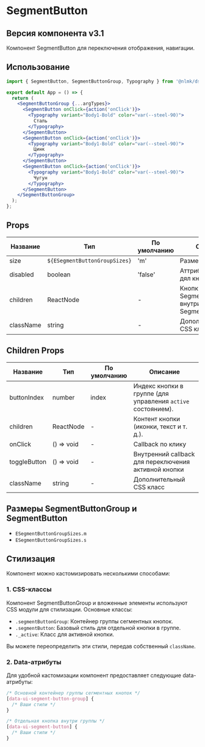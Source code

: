 # SegmentButton

## Версия компонента v3.1

Компонент SegmentButton для переключения отображения, навигации.

## Использование

```jsx
import { SegmentButton, SegmentButtonGroup, Typography } from '@nlmk/ds-2.0';

export default App = () => {
  return (
    <SegmentButtonGroup {...argTypes}>
      <SegmentButton onClick={action('onClick')}>
        <Typography variant="Body1-Bold" color="var(--steel-90)">
          Сталь
        </Typography>
      </SegmentButton>
      <SegmentButton onClick={action('onClick')}>
        <Typography variant="Body1-Bold" color="var(--steel-90)">
          Цинк
        </Typography>
      </SegmentButton>
      <SegmentButton onClick={action('onClick')}>
        <Typography variant="Body1-Bold" color="var(--steel-90)">
          Чугун
        </Typography>
      </SegmentButton>
    </SegmentButtonGroup>
  );
};
```

## Props

| Название  | Тип                           | По умолчанию | Описание                                       |
| --------- | ----------------------------- | ------------ | ---------------------------------------------- |
| size      | `${ESegmentButtonGroupSizes}` | 'm'          | Размер кнопок                                  |
| disabled  | boolean                       | 'false'      | Аттрибут disabled дял кнопок                   |
| children  | ReactNode                     | -            | Кнопки SegmentButton внутри SegmentButtonGroup |
| className | string                        | -            | Дополнительный CSS класс                       |

## Children Props

| Название     | Тип        | По умолчанию | Описание                                                     |
| ------------ | ---------- | ------------ | ------------------------------------------------------------ |
| buttonIndex  | number     | index        | Индекс кнопки в группе (для управления `active` состоянием). |
| children     | ReactNode  | -            | Контент кнопки (иконки, текст и т. д.).                      |
| onClick      | () => void | -            | Callback по клику                                            |
| toggleButton | () => void | -            | Внутренний callback для переключения активной кнопки         |
| className    | string     | -            | Дополнительный CSS класс                                     |

## Размеры SegmentButtonGroup и SegmentButton

- `ESegmentButtonGroupSizes.m`
- `ESegmentButtonGroupSizes.s`

## Стилизация

Компонент можно кастомизировать несколькими способами:

### 1. CSS-классы

Компонент SegmentButtonGroup и вложенные элементы используют CSS модули для стилизации. Основные классы:

- `.segmentButtonGroup`: Контейнер группы сегментных кнопок.
- `.segmentButton`: Базовый стиль для отдельной кнопки в группе.
- `._active`: Класс для активной кнопки.

Вы можете переопределить эти стили, передав собственный `className`.

### 2. Data-атрибуты

Для удобной кастомизации компонент предоставляет следующие data-атрибуты:

```css
/* Основной контейнер группы сегментных кнопок */
[data-ui-segment-button-group] {
  /* Ваши стили */
}

/* Отдельная кнопка внутри группы */
[data-ui-segment-button] {
  /* Ваши стили */
}
```
